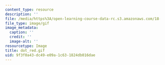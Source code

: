 ```yaml
---
content_type: resource
description: ''
file: /media/https%3A/open-learning-course-data-rc.s3.amazonaws.com/18-013a-calculus-with-applications-spring-2005/9f3f0a43dc49e09a1c631824db016dae_dot_red.gif
file_type: image/gif
image_metadata:
  caption: ''
  credit: ''
  image-alt: ''
resourcetype: Image
title: dot_red.gif
uid: 9f3f0a43-dc49-e09a-1c63-1824db016dae
---
```

